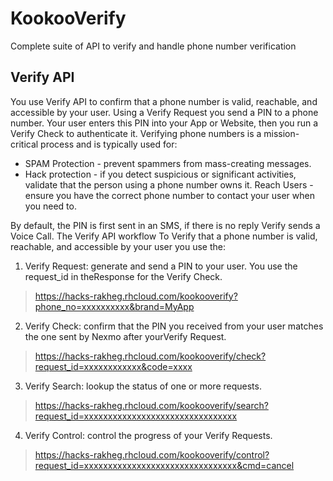 # KookooVerify
Complete suite of API to verify and handle phone number verification

## Verify API
You use Verify API to confirm that a phone number is valid, reachable, and accessible by your user. Using a Verify Request you send
a PIN to a phone number. Your user enters this PIN into your App or Website, then you run a Verify Check to authenticate it.
Verifying phone numbers is a mission-critical process and is typically used for:
- SPAM Protection - prevent spammers from mass-creating messages.
- Hack protection - if you detect suspicious or significant activities, validate that the person using a phone number owns it. Reach Users - ensure you have the correct phone number to contact your user when you need to.

By default, the PIN is first sent in an SMS, if there is no reply Verify sends a Voice Call. The Verify API workflow To Verify that a phone number is valid, reachable, and accessible by your user you use the:
1. Verify Request: generate and send a PIN to your user. You use the request_id in theResponse for the Verify Check.
> https://hacks-rakheg.rhcloud.com/kookooverify?phone_no=xxxxxxxxxx&brand=MyApp
2. Verify Check: confirm that the PIN you received from your user matches the one sent by Nexmo after yourVerify Request.
> https://hacks-rakheg.rhcloud.com/kookooverify/check?request_id=xxxxxxxxxxxx&code=xxxx
3. Verify Search: lookup the status of one or more requests.
> https://hacks-rakheg.rhcloud.com/kookooverify/search?request_id=xxxxxxxxxxxxxxxxxxxxxxxxxxxxxxxx
4. Verify Control: control the progress of your Verify Requests.
> https://hacks-rakheg.rhcloud.com/kookooverify/control?request_id=xxxxxxxxxxxxxxxxxxxxxxxxxxxxxxxx&cmd=cancel
